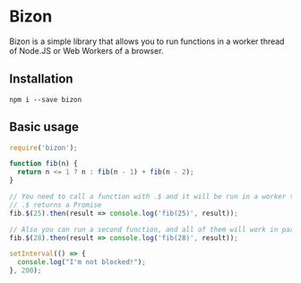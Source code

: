 # Bizon
Bizon is a simple library that allows you to run functions in a worker thread of Node.JS or Web Workers of a browser.

## Installation
```
npm i --save bizon
```
## Basic usage
```js
require('bizon');

function fib(n) {
  return n <= 1 ? n : fib(n - 1) + fib(n - 2);
}

// You need to call a function with .$ and it will be run in a worker thread of Node.JS or Web Worker in a browser
// .$ returns a Promise
fib.$(25).then(result => console.log('fib(25)', result));

// Also you can run a second function, and all of them will work in parallel
fib.$(28).then(result => console.log('fib(28)', result));

setInterval(() => {
  console.log("I'm not blocked!");
}, 200);
```
